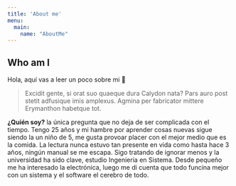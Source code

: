 ```yaml
---
title: 'About me'
menu:
  main:
    name: "AboutMe"
---
```


## Who am I

Hola, aquí vas a leer un poco sobre mi 🤩

> Excidit gente, si orat suo quaeque dura Calydon nata? Pars auro post stetit
> adfusique imis amplexus. Agmina per fabricator
> mittere Erymanthon habetque tot.

**¿Quién soy?** la única pregunta que no deja de ser complicada con el tiempo.
 Tengo 25 años y mi hambre por aprender cosas nuevas sigue siendo la un niño de 5,
 me gusta provoar placer con el mejor medio que es la comida. 
 La lectura nunca estuvo tan presente en vida como hasta hace 3 años, ningún manual se me escapa.
 Sigo tratando de ignorar menos y la universidad ha sido clave, estudio Ingenieria en Sistema.
 Desde pequeño me ha interesado la electrónica, luego me di cuenta que todo funcina mejor con un sistema y el software el cerebro de todo.

